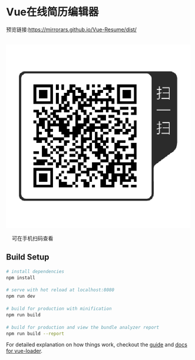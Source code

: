 # Vue在线简历编辑器
预览链接:https://mirrorars.github.io/Vue-Resume/dist/
  
   ![image](https://github.com/MirrorArs/Vue-Resume/raw/master/Vue.png)  
     
     可在手机扫码查看
## Build Setup

``` bash
# install dependencies
npm install

# serve with hot reload at localhost:8080
npm run dev

# build for production with minification
npm run build

# build for production and view the bundle analyzer report
npm run build --report
```

For detailed explanation on how things work, checkout the [guide](http://vuejs-templates.github.io/webpack/) and [docs for vue-loader](http://vuejs.github.io/vue-loader).
